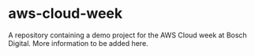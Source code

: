 # aws-cloud-week
A repository containing a demo project for the AWS Cloud week at Bosch Digital.
More information to be added here.
